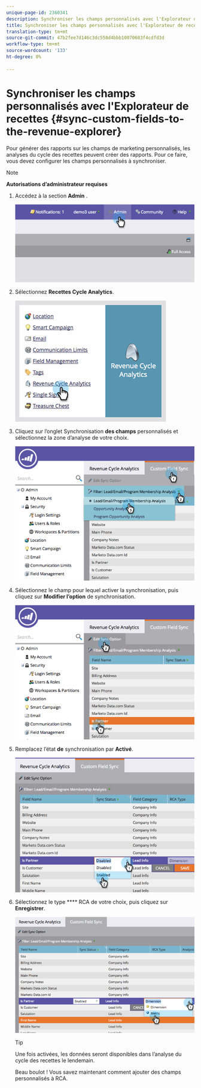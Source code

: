 ```yaml
---
unique-page-id: 2360341
description: Synchroniser les champs personnalisés avec l'Explorateur de recettes - Documents marketing - Documentation du produit
title: Synchroniser les champs personnalisés avec l'Explorateur de recettes
translation-type: tm+mt
source-git-commit: 47b2fee7d146c3dc558d4bbb10070683f4cdfd3d
workflow-type: tm+mt
source-wordcount: '133'
ht-degree: 0%

---
```



# Synchroniser les champs personnalisés avec l&#39;Explorateur de recettes {#sync-custom-fields-to-the-revenue-explorer}

Pour générer des rapports sur les champs de marketing personnalisés, les analyses du cycle des recettes peuvent créer des rapports. Pour ce faire, vous devez configurer les champs personnalisés à synchroniser.

>[!NOTE]
>
>**Autorisations d’administrateur requises**

1. Accédez à la section **Admin** .

   ![](assets/image2014-9-19-9-3a51-3a11.png)

1. Sélectionnez **Recettes Cycle Analytics**.

   ![](assets/image2014-9-19-9-3a51-3a19.png)

1. Cliquez sur l’onglet Synchronisation **des champs** personnalisés et sélectionnez la zone d’analyse de votre choix.

   ![](assets/image2014-9-19-9-3a51-3a26.png)

1. Sélectionnez le champ pour lequel activer la synchronisation, puis cliquez sur **Modifier l’option** de synchronisation.

   ![](assets/image2014-9-19-9-3a51-3a36.png)

1. Remplacez l’état **de** synchronisation par **Activé**.

   ![](assets/image2014-9-19-9-3a51-3a45.png)

1. Sélectionnez le type **** RCA de votre choix, puis cliquez sur **Enregistrer**.

   ![](assets/image2014-9-19-9-3a51-3a52.png)

   >[!TIP]
   >
   >Une fois activées, les données seront disponibles dans l’analyse du cycle des recettes le lendemain.

   Beau boulot ! Vous savez maintenant comment ajouter des champs personnalisés à RCA.

